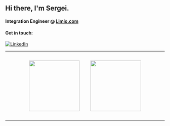 ## Hi there, I'm Sergei.

#### Integration Engineer @ [Limio.com](https://www.limio.com/)

<!-- 

Proactive, hard-working and ambitious Makers Academy graduate with a background in science and marketing, looking for my first role as a software developer.

I'm a strong problem solver and experienced at communicating ideas to stakeholders and end users. Passionate about developing my existing skills and picking up new ones, I have been enjoying working with React and NextJS, as well as learning testing frameworks like Enzyme.

I left a comfortable career in marketing to pursue a new challenge as a developer and join a rapidly changing, fast-paced industry, which gives me the chance to solve interesting problems on a daily basis. -->

#### Get in touch:

[![LinkedIn](https://img.shields.io/badge/linkedin-%230077B5.svg?style=for-the-badge&logo=linkedin&logoColor=white)](https://www.linkedin.com/in/sergei-palmer/) 
<!-- [![Protonmail](https://img.shields.io/badge/ProtonMail-8B89CC?style=for-the-badge&logo=protonmail&logoColor=white)](mailto:sergeipalmer@protonmail.ch)
 -->
<!-- For the past 7 years, I've worked in digital marketing, running paid advertising campaigns, analysing data and carrying out search engine optimisation (SEO) projects for both fast-growing startups and well-established brands. I've spent the last few years running my own small consulting business whilst living in Vietnam & Taiwan, requiring me to master remote collaboration, communication and project management while juggling timezones.

In August 2021, I moved back to the UK and in December 2021 graduated from [Makers Academy](https://makers.tech/). Makers Academy is a 16-week intensive coding bootcamp focused on teaching the fundamentals of software engineering with JavaScript & Ruby.

Whilst at Makers, I learned:
- The principles of object-oriented design & test-driven development
- How to write clean, reliable and maintainable code
- How to pair-program in the driver-navigator style to problem solve effectively
- Collaboration on GitHub projects using continuous integration & automated deployment
- How to debug effectively
- Skills to help me be confident in learning new technologies
- Working in an agile development team using XP values

**[View My GitHub CV For More Info](https://github.com/s-palmer/CV)**

---

## Projects

### Key projects

#### Bar.io
* A geolocation-based barfinding app

<a href="https://github.com/s-palmer/bar.io-frontend">
  <img align="center" src="https://github-readme-stats.vercel.app/api/pin/?username=s-palmer&repo=bar.io-frontend" />
</a>
<a href="https://github.com/s-palmer/bar.io-backend">
  <img align="center" src="https://github-readme-stats.vercel.app/api/pin/?username=s-palmer&repo=bar.io-backend" />
</a>

#### Facebook Interest Explorer
* A tool to explore audiences that can be used for targeting Facebook ads

<a href="https://github.com/s-palmer/facebook-interest-api">
  <img align="center" src="https://github-readme-stats.vercel.app/api/pin/?username=s-palmer&repo=facebook-interest-api" />
</a>
<a href="https://github.com/s-palmer/fb-interest-api-backend">
  <img align="center" src="https://github-readme-stats.vercel.app/api/pin/?username=s-palmer&repo=fb-interest-api-backend" />
</a>

### Other projects

* [Acebook](https://github.com/s-palmer/acebook) - A social networking site implementing all CRUD operations.
  * Ruby on Rails, PostgreSQL, RSpec, Capybara, Bootstrap
* [Makers BNB](https://github.com/s-palmer/makers_bnb) - An accommodation rental site.
  * Ruby, Sinatra, PostgreSQL, RSpec, Capybara, Bootstrap -->

<!--

### My stack

#### Languages:
![Ruby](https://img.shields.io/badge/ruby-%23CC342D.svg?style=for-the-badge&logo=ruby&logoColor=white) ![JavaScript](https://img.shields.io/badge/javascript-%23323330.svg?style=for-the-badge&logo=javascript&logoColor=%23F7DF1E) 

#### Frameworks/Libraries:
![Rails](https://img.shields.io/badge/rails-%23CC0000.svg?style=for-the-badge&logo=ruby-on-rails&logoColor=white) ![React](https://img.shields.io/badge/react-%2320232a.svg?style=for-the-badge&logo=react&logoColor=%2361DAFB) ![Next JS](https://img.shields.io/badge/Next-black?style=for-the-badge&logo=next.js&logoColor=white) ![Svelte](https://img.shields.io/badge/svelte-%23f1413d.svg?style=for-the-badge&logo=svelte&logoColor=white) ![NodeJS](https://img.shields.io/badge/node.js-6DA55F?style=for-the-badge&logo=node.js&logoColor=white) ![Express.js](https://img.shields.io/badge/express.js-%23404d59.svg?style=for-the-badge&logo=express&logoColor=%2361DAFB)

![MUI](https://img.shields.io/badge/MUI-%230081CB.svg?style=for-the-badge&logo=material-ui&logoColor=white)
 ![Chakra](https://img.shields.io/badge/chakra-%234ED1C5.svg?style=for-the-badge&logo=chakraui&logoColor=white) ![TailwindCSS](https://img.shields.io/badge/tailwindcss-%2338B2AC.svg?style=for-the-badge&logo=tailwind-css&logoColor=white) ![Bootstrap](https://img.shields.io/badge/bootstrap-%23563D7C.svg?style=for-the-badge&logo=bootstrap&logoColor=white) ![Jest](https://img.shields.io/badge/-jest-%23C21325?style=for-the-badge&logo=jest&logoColor=white) 

#### Utilities:
![Git](https://img.shields.io/badge/git-%23F05033.svg?style=for-the-badge&logo=git&logoColor=white) ![CircleCI](https://img.shields.io/badge/CIRCLECI-%23161616.svg?style=for-the-badge&logo=circleci&logoColor=white) ![Postgres](https://img.shields.io/badge/postgres-%23316192.svg?style=for-the-badge&logo=postgresql&logoColor=white) ![ESLint](https://img.shields.io/badge/ESLint-4B3263?style=for-the-badge&logo=eslint&logoColor=white)

<!-- ### Interested In:
![TypeScript](https://img.shields.io/badge/typescript-%23007ACC.svg?style=for-the-badge&logo=typescript&logoColor=white) ![Python](https://img.shields.io/badge/python-3670A0?style=for-the-badge&logo=python&logoColor=ffdd54) -->

---

<p align="center">
  <img height="160px" style="padding: 15px;" src="https://github-readme-stats.vercel.app/api?username=s-palmer&show_icons=true&theme=tokyonight&count_private=true" />  
  <img height="160px" style="padding: 15px;" src="https://github-readme-stats.vercel.app/api/top-langs/?username=s-palmer&layout=compact&theme=tokyonight"/>
</p>

---

<!-- ## When I'm not coding (Interests)

- 📚 Reading books:
  - Currently reading: [A Pail of Oysters](https://www.goodreads.com/book/show/29444882-a-pail-of-oysters)
  - Currently reading: [War Doctor](https://www.goodreads.com/book/show/41793575-war-doctor)
  - Recently finished: [Last Boat Out Of Shanghai](https://www.goodreads.com/en/book/show/40061595-last-boat-out-of-shanghai)
- 💬 Reading blogs:
  - [Moxie (creator of Signal, on Web3)](https://moxie.org/2022/01/07/web3-first-impressions.html)
- 🌱 Watching talks:
  - Recently enjoyed:
    - [Rethinking Reactivity](https://www.youtube.com/watch?v=AdNJ3fydeao) 
    - [Futuristic Web Development](https://www.youtube.com/watch?v=qSfdtmcZ4d0)  -->

<!--
**s-palmer/s-palmer** is a ✨ _special_ ✨ repository because its `README.md` (this file) appears on your GitHub profile.

Here are some ideas to get you started:

- 🔭 I’m currently working on ...
- 🌱 I’m currently learning ...
- 👯 I’m looking to collaborate on ...
- 🤔 I’m looking for help with ...
- 💬 Ask me about ...
- 📫 How to reach me: ...
- 😄 Pronouns: ...
- ⚡ Fun fact: ...



-->
